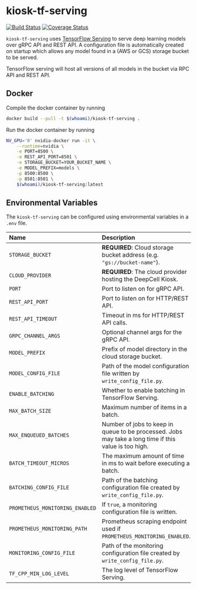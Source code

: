 # kiosk-tf-serving

[![Build Status](https://travis-ci.org/vanvalenlab/kiosk-tf-serving.svg?branch=master)](https://travis-ci.org/vanvalenlab/kiosk-tf-serving)
[![Coverage Status](https://coveralls.io/repos/github/vanvalenlab/kiosk-tf-serving/badge.svg?branch=master)](https://coveralls.io/github/vanvalenlab/kiosk-tf-serving?branch=master)

`kiosk-tf-serving` uses [TensorFlow Serving](https://www.tensorflow.org/tfx/guide/serving) to serve deep learning models over gRPC API and REST API. A configuration file is automatically created on startup which allows any model found in a (AWS or GCS) storage bucket to be served.

TensorFlow serving will host all versions of all models in the bucket via RPC API and REST API.

## Docker

Compile the docker container by running

```bash
docker build --pull -t $(whoami)/kiosk-tf-serving .
```

Run the docker container by running

```bash
NV_GPU='0' nvidia-docker run -it \
    --runtime=nvidia \
    -e PORT=8500 \
    -e REST_API_PORT=8501 \
    -e STORAGE_BUCKET=YOUR_BUCKET_NAME \
    -e MODEL_PREFIX=models \
    -p 8500:8500 \
    -p 8501:8501 \
    $(whoami)/kiosk-tf-serving:latest
```

## Environmental Variables

The `kiosk-tf-serving` can be configured using environmental variables in a `.env` file.

| Name | Description | Default Value |
| :--- | :--- | :--- |
| `STORAGE_BUCKET` | **REQUIRED**: Cloud storage bucket address (e.g. `"gs://bucket-name"`). | `""` |
| `CLOUD_PROVIDER` | **REQUIRED**: The cloud provider hosting the DeepCell Kiosk. | `"gke"` |
| `PORT` | Port to listen on for gRPC API. | `8500` |
| `REST_API_PORT` | Port to listen on for HTTP/REST API. | `8501` |
| `REST_API_TIMEOUT` | Timeout in ms for HTTP/REST API calls. | `30000` |
| `GRPC_CHANNEL_ARGS` | Optional channel args for the gRPC API. | `""` |
| `MODEL_PREFIX` | Prefix of model directory in the cloud storage bucket. | `"/models"` |
| `MODEL_CONFIG_FILE` | Path of the model configuration file written by `write_config_file.py`. | `"/kiosk/tf-serving/models.conf"` |
| `ENABLE_BATCHING` | Whether to enable batching in TensorFlow Serving. | `true` |
| `MAX_BATCH_SIZE` | Maximum number of items in a batch. | `1` |
| `MAX_ENQUEUED_BATCHES` | Number of jobs to keep in queue to be processed. Jobs may take a long time if this value is too high. | `128` |
| `BATCH_TIMEOUT_MICROS` | The maximum amount of time in ms to wait before executing a batch. | `0` |
| `BATCHING_CONFIG_FILE` | Path of the batching configuration file created by `write_config_file.py`. | `"/kiosk/tf-serving/batching_config.txt"` |
| `PROMETHEUS_MONITORING_ENABLED` |  If `true`, a monitoring configuration file is written. | `true` |
| `PROMETHEUS_MONITORING_PATH` |  Prometheus scraping endpoint used if `PROMETHEUS_MONITORING_ENABLED`. | `"/monitoring/prometheus/metrics"` |
| `MONITORING_CONFIG_FILE` |  Path of the monitoring configuration file created by `write_config_file.py`. | `"/kiosk/tf-serving/monitoring_config.txt"` |
| `TF_CPP_MIN_LOG_LEVEL` | The log level of TensorFlow Serving. | `0` |
